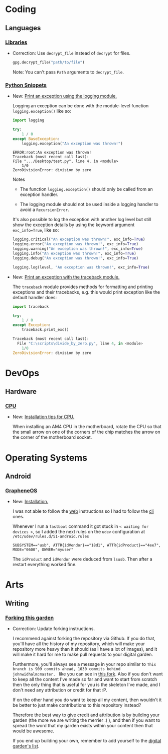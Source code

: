 # Coding

## Languages

### [Libraries](python_gnupg.md)

* Correction: Use `decrypt_file` instead of `decrypt` for files.

    ```python
    gpg.decrypt_file("path/to/file")
    ```
    
    Note: You can't pass `Path` arguments to `decrypt_file`.
    

### [Python Snippets](python_snippets.md)

* New: [Print an exception using the logging module.](python_snippets.md#using-the-logging-module)

    Logging an exception can be done with the module-level function
    `logging.exception()` like so:
    
    ```python
    import logging
    
    try:
        1 / 0
    except BaseException:
        logging.exception("An exception was thrown!")
    ```
    
    ```
    ERROR:root:An exception was thrown!
    Traceback (most recent call last):
    File ".../Desktop/test.py", line 4, in <module>
        1/0
    ZeroDivisionError: division by zero
    ```
    
    Notes
    
    - The function `logging.exception()` should only be called from an exception
      handler.
    
    - The logging module should not be used inside a logging handler to avoid a
      `RecursionError`.
    
    It's also possible to log the exception with another log level but still show
    the exception details by using the keyword argument `exc_info=True`, like so:
    
    ```python
    logging.critical("An exception was thrown!", exc_info=True)
    logging.error("An exception was thrown!", exc_info=True)
    logging.warning("An exception was thrown!", exc_info=True)
    logging.info("An exception was thrown!", exc_info=True)
    logging.debug("An exception was thrown!", exc_info=True)
    
    logging.log(level, "An exception was thrown!", exc_info=True)
    ```

* New: [Print an exception with the traceback module.](python_snippets.md#with-the-traceback-module)

    The `traceback` module provides methods for formatting and printing exceptions
    and their tracebacks, e.g. this would print exception like the default handler
    does:
    
    ```python
    import traceback
    
    try:
        1 / 0
    except Exception:
        traceback.print_exc()
    ```
    
    ```python
    Traceback (most recent call last):
      File "C:\scripts\divide_by_zero.py", line 4, in <module>
        1/0
    ZeroDivisionError: division by zero
    ```

# DevOps

## Hardware

### [CPU](cpu.md)

* New: [Installation tips for CPU.](cpu.md#installation)

    When installing an AM4 CPU in the motherboard, rotate the CPU so that the small
    arrow on one of the corners of the chip matches the arrow on the corner of the
    motherboard socket.

# Operating Systems

## Android

### [GrapheneOS](grapheneos.md)

* New: [Installation.](grapheneos.md#installation)

    I was not able to follow the [web](https://grapheneos.org/install/web)
    instructions so I had to follow the [cli](https://grapheneos.org/install/cli)
    ones.
    
    Whenever I run a `fastboot` command it got stuck in `< waiting for devices >`,
    so I added the next rules on the `udev` configuration at
    `/etc/udev/rules.d/51-android.rules`
    
    ```
    SUBSYSTEM=="usb", ATTR{idVendor}=="18d1", ATTR{idProduct}=="4ee7", MODE="0600", OWNER="myuser"
    ```
    
    The `idProduct` and `idVendor` were deduced from `lsusb`. Then after a restart
    everything worked fine.

# Arts

## Writing

### [Forking this garden](forking_this_wiki.md)

* Correction: Update forking instructions.

    I recommend against forking the repository via Github. If you do that, you'll have all the history of my repository, which will make your repository more heavy than it should (as I have a lot of images), and it will make it hard for me to make pull requests to your digital garden.
    
    Furthermore, you'll always see a message in your repo similar to `This branch is 909 commits ahead, 1030 commits behind johnwidhalm:master. ` like you can see in [this fork](https://github.com/m0wer/memento). Also if you don't want to keep all the content I've made so far and want to start from scratch then the only thing that is useful for you is the skeleton I've made, and I don't need any attribution or credit for that :P.
    
    If on the other hand you do want to keep all my content, then wouldn't it be better to just make contributions to this repository instead?
    
    Therefore the best way to give credit and attribution is by building your garden (the more we are writing the merrier :) ), and then if you want to spread the word that my garden exists within your content then that would be awesome.
    
    If you end up building your own, remember to add yourself to the [digital
    garden's list](https://github.com/johnwidhalm/best-of-digital-gardens).